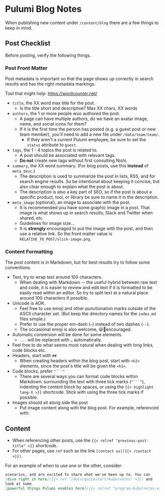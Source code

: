 # Pulumi Blog Notes

When publishing new content under `/content/blog` there are a few things to
keep in mind.

## Post Checklist

Before posting, verify the following things.

### Post Front Matter

Post metadata is important so that the page shows up correctly in search
results and has the right metadata markings.

Tool that might help: https://wordcounter.net/

- `title`, the XX word max title for the post.
  - Is the title short and descriptive? Max XX chars, XX words
- `authors`, the 1 or more people wuo authored the post.
  - A page can have multiple authors, do we have an avatar image, name, and
    social icons for them?
  - If it is the first time the person has posted (e.g. a guest post or new
    team member), you'll need to add a new file under `/data/team/team/`.
    - If they aren't a current Pulumi employee, be sure to set the `status`
      attribute to `guest`.
- `tags`, the 1 - 4 topics the post is related to.
  - A post should be associated with relevant tags.
  - **Do not** create new tags without first consulting Nishi.
- `summary`, the XX word summary. (For blog posts, use this **instead** of `meta_desc`.)
  - The description is used to summarize the post in lists, RSS, and for
    search engine results. So be intentional about keeping it concise, but
    also clear enough to explain what the post is about.
  - The description is also a key part of SEO, so if the post is about a
    specific product, tool, or library be sure to name it in the description.
- `meta_image` (optional), an image to associate with the post.
  - It is recommended you have some graphic image in a post. That image is what
    shows up in search results, Slack and Twitter when shared, etc.
  - Guidelines for image size...
  - It is **strongly** encouraged to put the image with the post, and then use
    a relative link. So the front matter value is `RELATIVE_TO_POST/slick-image.png`.

### Content Formatting

The post content is in Markdown, but for best results try to follow some conventions.

- Text, try to wrap text around 100 characters.
  - When dealing with Markdown -- the useful hybrid between raw text and code, it is
    easier to review and edit text if it is formatted to be easily read within an
    editor. So try to split text at a natural place around 100 characters if possible.
- Unicode is AOK.
  - Feel free to use emoji and other punctionation marks outside of the ASCII
    character set. (But keep the directory names for the `index.md` files simple.)
  - Prefer to use the proper em-dash (`—`) instead of two dashes (`--`).
  - The occasional emoji is also welcome, 😃🍹encouraged.
- Automatic conversion will be done for some elements.
  - `...` will be replaced with `…` automatically.
- Feel free to do what seems most natural when dealing with long links, code blocks
    etc.
- Headers, start with `##`
  - When creating headers within the blog post, start with `<h2>` elements, since the post's title
    will be given the `<h1>`.
- Code blocks, prefer `"```"`
  - There are several ways you can format code blocks within Markdown: surrounding the text with
    three tick marks (`"```"`), indenting the content block by spaces, or using the
    `{{< highlight lang-X >}}` shortcode. Stick with using the three tick marks if possible.
- Images should sit along side the post
  - Put image content along with the blog post. For example, referenced with:

## Content

- When referencing other posts, use the `{{< relref "previous-post-title" >}}` shortcode.
- For other pages, use `ref` such as the link `[contact us]({{< /contact >}})`.

For an example of when to use one or the other, consider:

```markdown
scenarios, and are excited to share what we've been up to. You can
[dive right in here]({{< ref "/docs/quickstart/kubernetes" >}}) and
look at some
[powerful things Pulumi enables here]({{< relref "program-kubernetes-with-11-cloud-native-pulumi-pearls" >}}).
```
